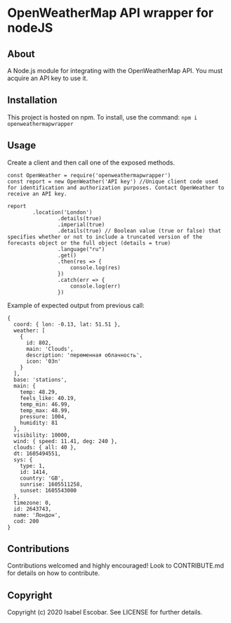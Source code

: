 # OpenWeatherMap API wrapper for nodeJS

## About
A Node.js module for integrating with the OpenWeatherMap API. You must acquire an API key to use it.
## Installation
This project is hosted on npm. To install, use the command:
`npm i openweathermapwrapper`

## Usage
Create a client and then call one of the exposed methods. 
```
const OpenWeather = require('openweathermapwrapper')
const report = new OpenWeather('API key') //Unique client code used for identification and authorization purposes. Contact OpenWeather to receive an API key.
  
report
		.location('London')						
                .details(true)	
                .imperial(true)
                .details(true) // Boolean value (true or false) that specifies whether or not to include a truncated version of the forecasts object or the full object (details = true)
                .language("ru")
				.get()
				.then(res => {
					console.log(res)
				})
				.catch(err => {
					console.log(err)
				})
```
Example of expected output from previous call:
```
{
  coord: { lon: -0.13, lat: 51.51 },
  weather: [
    {
      id: 802,
      main: 'Clouds',
      description: 'переменная облачность',
      icon: '03n'
    }
  ],
  base: 'stations',
  main: {
    temp: 48.29,
    feels_like: 40.19,
    temp_min: 46.99,
    temp_max: 48.99,
    pressure: 1004,
    humidity: 81
  },
  visibility: 10000,
  wind: { speed: 11.41, deg: 240 },
  clouds: { all: 40 },
  dt: 1605494551,
  sys: {
    type: 1,
    id: 1414,
    country: 'GB',
    sunrise: 1605511258,
    sunset: 1605543000
  },
  timezone: 0,
  id: 2643743,
  name: 'Лондон',
  cod: 200
}
```

## Contributions

Contributions welcomed and highly encouraged! Look to CONTRIBUTE.md for details on how to contribute.

## Copyright

Copyright (c) 2020 Isabel Escobar. See LICENSE for further details.
